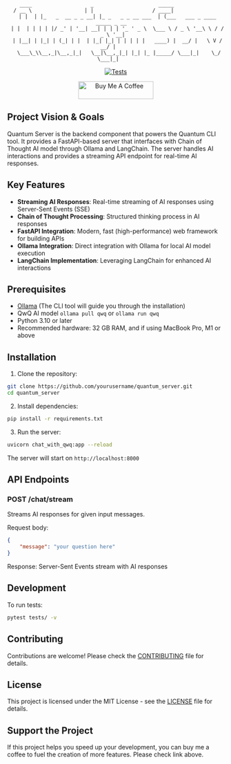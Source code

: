 <div align="center">

```
    ____                   _                     _____                              
  / __ \                 | |                   / ____|                            
 | |  | |_   _  __ _ _ __| |_ _   _ _ __ ___  | (___   ___ _ ____   _____ _ __   
 | |  | | | | |/ _' | '__| __| | | | '_ ' _ \  \___ \ / _ \ '__\ \ / / _ \ '__|  
 | |__| | |_| | (_| | |  | |_| |_| | | | | |   ____) |  __/ |   \ V /  __/ |     
  \___\_\\__,_|\__,_|_|   \__|\__,_|_| |_| |_ |_____/ \___|_|    \_/ \___|_|     
```                                                                                                     

[![Tests](https://github.com/andreivisan/quantum_server/actions/workflows/test.yml/badge.svg)](https://github.com/andreivisan/quantum_server/actions/workflows/test.yml)                                                                                                     

<a href="https://www.buymeacoffee.com/programminglife" target="_blank"><img src="https://cdn.buymeacoffee.com/buttons/default-orange.png" alt="Buy Me A Coffee" height="41" width="174"></a>

</div>

## Project Vision & Goals

Quantum Server is the backend component that powers the Quantum CLI tool. It provides a FastAPI-based server that interfaces with Chain of Thought AI model through Ollama and LangChain. The server handles AI interactions and provides a streaming API endpoint for real-time AI responses.

## Key Features

- **Streaming AI Responses**: Real-time streaming of AI responses using Server-Sent Events (SSE)
- **Chain of Thought Processing**: Structured thinking process in AI responses
- **FastAPI Integration**: Modern, fast (high-performance) web framework for building APIs
- **Ollama Integration**: Direct integration with Ollama for local AI model execution
- **LangChain Implementation**: Leveraging LangChain for enhanced AI interactions

## Prerequisites

- [Ollama](https://ollama.ai) (The CLI tool will guide you through the installation)
- QwQ AI model ```ollama pull qwq``` or ```ollama run qwq```
- Python 3.10 or later
- Recommended hardware: 32 GB RAM, and if using MacBook Pro, M1 or above

## Installation

1. Clone the repository:
```bash
git clone https://github.com/yourusername/quantum_server.git
cd quantum_server
```

2. Install dependencies:
```bash
pip install -r requirements.txt
```

3. Run the server:
```bash
uvicorn chat_with_qwq:app --reload
```

The server will start on `http://localhost:8000`

## API Endpoints

### POST /chat/stream

Streams AI responses for given input messages.

Request body:
```json
{
    "message": "your question here"
}
```

Response: Server-Sent Events stream with AI responses

## Development

To run tests:
```bash
pytest tests/ -v
```

## Contributing

Contributions are welcome! Please check the [CONTRIBUTING](CONTRIBUTING.md) file for details.

## License

This project is licensed under the MIT License - see the [LICENSE](LICENSE) file for details.

## Support the Project

If this project helps you speed up your development, you can buy me a coffee to fuel the creation of more features. Please check link above.
